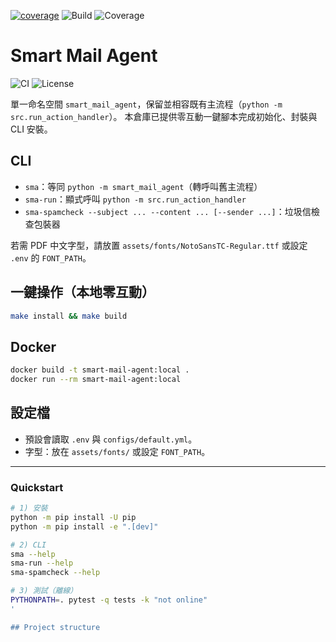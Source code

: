 [![coverage](https://img.shields.io/codecov/c/github/YOU-JIE-hub/smart-mail-agent?logo=codecov)](https://app.codecov.io/gh/YOU-JIE-hub/smart-mail-agent)
![Build](https://github.com/YOU-JIE-hub/smart-mail-agent/actions/workflows/tests.yml/badge.svg) ![Coverage](https://codecov.io/gh/YOU-JIE-hub/smart-mail-agent/branch/main/graph/badge.svg)
# Smart Mail Agent

![CI](https://img.shields.io/github/actions/workflow/status/YOU-JIE-hub/smart-mail-agent/ci.yml?branch=main) ![License](https://img.shields.io/badge/license-MIT-green)


單一命名空間 `smart_mail_agent`，保留並相容既有主流程（`python -m src.run_action_handler`）。
本倉庫已提供零互動一鍵腳本完成初始化、封裝與 CLI 安裝。

## CLI
- `sma`：等同 `python -m smart_mail_agent`（轉呼叫舊主流程）
- `sma-run`：顯式呼叫 `python -m src.run_action_handler`
- `sma-spamcheck --subject ... --content ... [--sender ...]`：垃圾信檢查包裝器

若需 PDF 中文字型，請放置 `assets/fonts/NotoSansTC-Regular.ttf` 或設定 `.env` 的 `FONT_PATH`。

## 一鍵操作（本地零互動）
```bash
make install && make build
```

## Docker
```bash
docker build -t smart-mail-agent:local .
docker run --rm smart-mail-agent:local
```

## 設定檔
- 預設會讀取 `.env` 與 `configs/default.yml`。
- 字型：放在 `assets/fonts/` 或設定 `FONT_PATH`。

---

### Quickstart

```bash
# 1) 安裝
python -m pip install -U pip
python -m pip install -e ".[dev]"

# 2) CLI
sma --help
sma-run --help
sma-spamcheck --help

# 3) 測試（離線）
PYTHONPATH=. pytest -q tests -k "not online"
'

## Project structure

